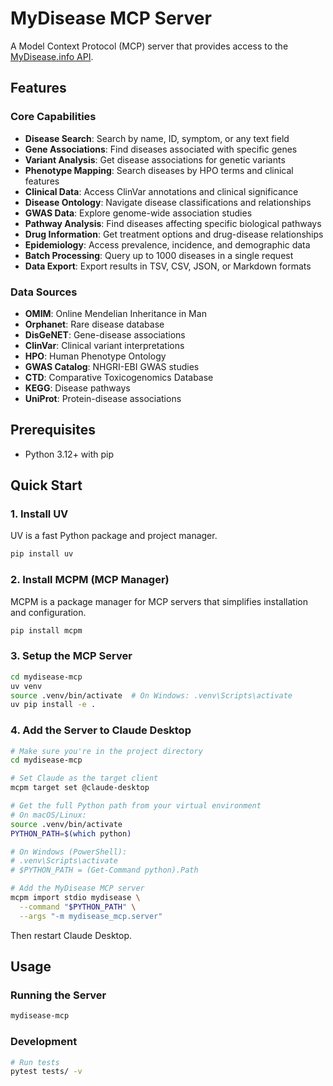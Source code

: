 # MyDisease MCP Server

A Model Context Protocol (MCP) server that provides access to the [MyDisease.info API](https://mydisease.info/).

## Features

### Core Capabilities
- **Disease Search**: Search by name, ID, symptom, or any text field
- **Gene Associations**: Find diseases associated with specific genes
- **Variant Analysis**: Get disease associations for genetic variants
- **Phenotype Mapping**: Search diseases by HPO terms and clinical features
- **Clinical Data**: Access ClinVar annotations and clinical significance
- **Disease Ontology**: Navigate disease classifications and relationships
- **GWAS Data**: Explore genome-wide association studies
- **Pathway Analysis**: Find diseases affecting specific biological pathways
- **Drug Information**: Get treatment options and drug-disease relationships
- **Epidemiology**: Access prevalence, incidence, and demographic data
- **Batch Processing**: Query up to 1000 diseases in a single request
- **Data Export**: Export results in TSV, CSV, JSON, or Markdown formats

### Data Sources
- **OMIM**: Online Mendelian Inheritance in Man
- **Orphanet**: Rare disease database
- **DisGeNET**: Gene-disease associations
- **ClinVar**: Clinical variant interpretations
- **HPO**: Human Phenotype Ontology
- **GWAS Catalog**: NHGRI-EBI GWAS studies
- **CTD**: Comparative Toxicogenomics Database
- **KEGG**: Disease pathways
- **UniProt**: Protein-disease associations

## Prerequisites

- Python 3.12+ with pip

## Quick Start

### 1. Install UV
UV is a fast Python package and project manager.

```bash
pip install uv
```

### 2. Install MCPM (MCP Manager)
MCPM is a package manager for MCP servers that simplifies installation and configuration.

```bash
pip install mcpm
```

### 3. Setup the MCP Server
```bash
cd mydisease-mcp
uv venv
source .venv/bin/activate  # On Windows: .venv\Scripts\activate
uv pip install -e .
```

### 4. Add the Server to Claude Desktop
```bash
# Make sure you're in the project directory
cd mydisease-mcp

# Set Claude as the target client
mcpm target set @claude-desktop

# Get the full Python path from your virtual environment
# On macOS/Linux:
source .venv/bin/activate
PYTHON_PATH=$(which python)

# On Windows (PowerShell):
# .venv\Scripts\activate
# $PYTHON_PATH = (Get-Command python).Path

# Add the MyDisease MCP server
mcpm import stdio mydisease \
  --command "$PYTHON_PATH" \
  --args "-m mydisease_mcp.server"
```
Then restart Claude Desktop.

## Usage

### Running the Server

```bash
mydisease-mcp
```

### Development

```bash
# Run tests
pytest tests/ -v
```
